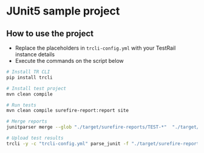 # JUnit5 sample project

## How to use the project

- Replace the placeholders in `trcli-config.yml` with your TestRail instance details
- Execute the commands on the script below

```sh
# Install TR CLI
pip install trcli

# Install test project
mvn clean compile

# Run tests
mvn clean compile surefire-report:report site

# Merge reports
junitparser merge --glob "./target/surefire-reports/TEST-*"  "./target/surefire-reports/junit-report.xml"

# Upload test results
trcli -y -c "trcli-config.yml" parse_junit -f "./target/surefire-reports/junit-report.xml"

```